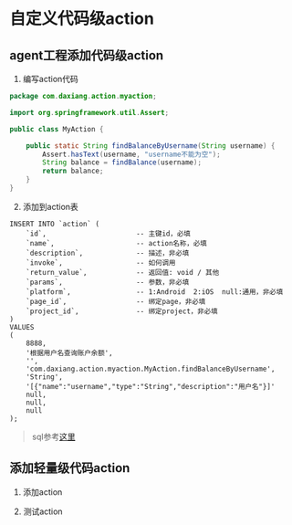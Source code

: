 # 自定义代码级action

## agent工程添加代码级action

1. 编写action代码
```java
package com.daxiang.action.myaction;

import org.springframework.util.Assert;

public class MyAction {

    public static String findBalanceByUsername(String username) {
        Assert.hasText(username, "username不能为空");
        String balance = findBalance(username);
        return balance;
    }
}
```

2. 添加到action表
```
INSERT INTO `action` (
	`id`,                      -- 主键id，必填
	`name`,                    -- action名称，必填
	`description`,             -- 描述，非必填
	`invoke`,                  -- 如何调用
	`return_value`,            -- 返回值: void / 其他
	`params`,                  -- 参数，非必填
	`platform`,                -- 1:Android  2:iOS  null:通用，非必填
    `page_id`,                 -- 绑定page，非必填
    `project_id`,              -- 绑定project，非必填
)
VALUES
(
    8888,
    '根据用户名查询账户余额',
    '',
    'com.daxiang.action.myaction.MyAction.findBalanceByUsername',
    'String',
    '[{"name":"username","type":"String","description":"用户名"}]'
    null,
    null,
    null
);
```

> sql参考[这里](https://github.com/opendx/agent/blob/master/src/main/java/com/daxiang/action/sql/basic_action.sql)

## 添加轻量级代码action

1. 添加action
<img :src="$withBase('/assets/return_value.png')" class="zoom">
<img :src="$withBase('/assets/add_lite_action.png')" class="zoom">
2. 测试action
<img :src="$withBase('/assets/test_lite_action.png')" class="zoom">

